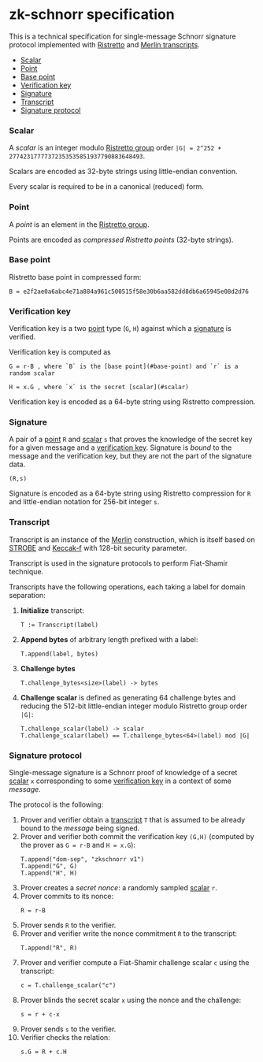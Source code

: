 # zk-schnorr specification

This is a technical specification for single-message Schnorr signature protocol
implemented with [Ristretto](https://ristretto.group) and [Merlin transcripts](https://merlin.cool).

* [Scalar](#scalar)
* [Point](#point)
* [Base point](#base-point)
* [Verification key](#verification-key)
* [Signature](#signature)
* [Transcript](#transcript)
* [Signature protocol](#signature-protocol)

### Scalar

A _scalar_ is an integer modulo [Ristretto group](https://ristretto.group) order 
`|G| = 2^252 + 27742317777372353535851937790883648493`.

Scalars are encoded as 32-byte strings using little-endian convention.

Every scalar is required to be in a canonical (reduced) form.

### Point

A _point_ is an element in the [Ristretto group](https://ristretto.group).

Points are encoded as _compressed Ristretto points_ (32-byte strings).


### Base point

Ristretto base point in compressed form:

```
B = e2f2ae0a6abc4e71a884a961c500515f58e30b6aa582dd8db6a65945e08d2d76
```

### Verification key

Verification key is a two [point](#point) type (`G`, `H`) against which a [signature](#signature) is verified.

Verification key is computed as  

```
G = r·B , where `B` is the [base point](#base-point) and `r` is a random scalar

```
```
H = x.G , where `x` is the secret [scalar](#scalar)

```

Verification key is encoded as a 64-byte string using Ristretto compression.


### Signature

A pair of a [point](#point) `R` and [scalar](#scalar) `s` that proves the knowledge of the secret key for a given message and a [verification key](#verification-key). Signature is _bound_ to the message and the verification key, but they are not the part of the signature data.

```
(R,s)
```

Signature is encoded as a 64-byte string using Ristretto compression for `R` and little-endian notation for 256-bit integer `s`.


### Transcript

Transcript is an instance of the [Merlin](https://merlin.cool) construction,
which is itself based on [STROBE](https://strobe.sourceforge.io/) and [Keccak-f](https://keccak.team/keccak.html)
with 128-bit security parameter.

Transcript is used in the signature protocols to perform Fiat-Shamir technique.

Transcripts have the following operations, each taking a label for domain separation:

1. **Initialize** transcript:
    ```
    T := Transcript(label)
    ```
2. **Append bytes** of arbitrary length prefixed with a label:
    ```
    T.append(label, bytes)
    ```
3. **Challenge bytes**
    ```    
    T.challenge_bytes<size>(label) -> bytes
    ```
4. **Challenge scalar** is defined as generating 64 challenge bytes and reducing the 512-bit little-endian integer modulo Ristretto group order `|G|`:
    ```    
    T.challenge_scalar(label) -> scalar
    T.challenge_scalar(label) == T.challenge_bytes<64>(label) mod |G|
    ```


### Signature protocol

Single-message signature is a Schnorr proof of knowledge of a secret [scalar](#scalar) `x`
corresponding to some [verification key](#verification-key) in a context of some _message_.

The protocol is the following:

1. Prover and verifier obtain a [transcript](#transcript) `T` that is assumed to be already bound to the _message_ being signed.
2. Prover and verifier both commit the verification key `(G,H)` (computed by the prover as `G = r·B` and `H = x.G`):
    ```
    T.append("dom-sep", "zkschnorr v1")
    T.append("G", G)
    T.append("H", H)
    ```
3. Prover creates a _secret nonce_: a randomly sampled [scalar](#scalar) `r`.
4. Prover commits to its nonce:
    ```
    R = r·B
    ```
5. Prover sends `R` to the verifier.
6. Prover and verifier write the nonce commitment `R` to the transcript:
    ```
    T.append("R", R)
    ```
7. Prover and verifier compute a Fiat-Shamir challenge scalar `c` using the transcript:
    ```
    c = T.challenge_scalar("c")
    ```
8. Prover blinds the secret scalar `x` using the nonce and the challenge:
    ```
    s = r + c·x
    ```
9. Prover sends `s` to the verifier.
10. Verifier checks the relation:
    ```
    s.G = R + c.H

    ```
